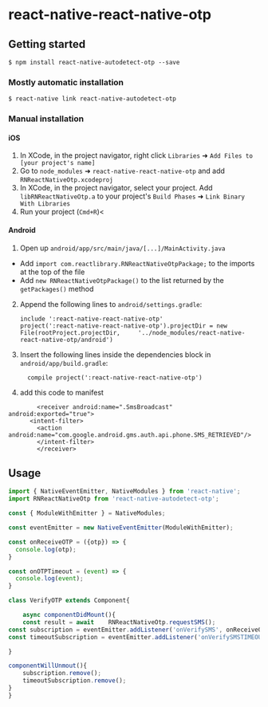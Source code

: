 
# react-native-react-native-otp

## Getting started

`$ npm install react-native-autodetect-otp --save`

### Mostly automatic installation

`$ react-native link react-native-autodetect-otp`

### Manual installation


#### iOS

1. In XCode, in the project navigator, right click `Libraries` ➜ `Add Files to [your project's name]`
2. Go to `node_modules` ➜ `react-native-react-native-otp` and add `RNReactNativeOtp.xcodeproj`
3. In XCode, in the project navigator, select your project. Add `libRNReactNativeOtp.a` to your project's `Build Phases` ➜ `Link Binary With Libraries`
4. Run your project (`Cmd+R`)<

#### Android

1. Open up `android/app/src/main/java/[...]/MainActivity.java`
  - Add `import com.reactlibrary.RNReactNativeOtpPackage;` to the imports at the top of the file
  - Add `new RNReactNativeOtpPackage()` to the list returned by the `getPackages()` method
2. Append the following lines to `android/settings.gradle`:
  	```
  	include ':react-native-react-native-otp'
  	project(':react-native-react-native-otp').projectDir = new File(rootProject.projectDir, 	'../node_modules/react-native-react-native-otp/android')
  	```
3. Insert the following lines inside the dependencies block in `android/app/build.gradle`:
  	```
      compile project(':react-native-react-native-otp')
  	```
4. add this code to manifest		
```
		<receiver android:name=".SmsBroadcast" android:exported="true">
  	  <intent-filter>
        <action android:name="com.google.android.gms.auth.api.phone.SMS_RETRIEVED"/>
    	</intent-filter>
		</receiver>
```

## Usage
```javascript
import { NativeEventEmitter, NativeModules } from 'react-native';
import RNReactNativeOtp from 'react-native-autodetect-otp';

const { ModuleWithEmitter } = NativeModules;

const eventEmitter = new NativeEventEmitter(ModuleWithEmitter);

const onReceiveOTP = ({otp}) => {
  console.log(otp);
}

const onOTPTimeout = (event) => {
  console.log(event);
}

class VerifyOTP extends Component{

	async componentDidMount(){
	const result = await 	RNReactNativeOtp.requestSMS();
const subscription = eventEmitter.addListener('onVerifySMS', onReceiveOTP);
const timeoutSubscription = eventEmitter.addListener('onVerifySMSTIMEOUT', onOTPTimeout);

}

componentWillUnmout(){
	subscription.remove();
	timeoutSubscription.remove();
}
}


```
  



